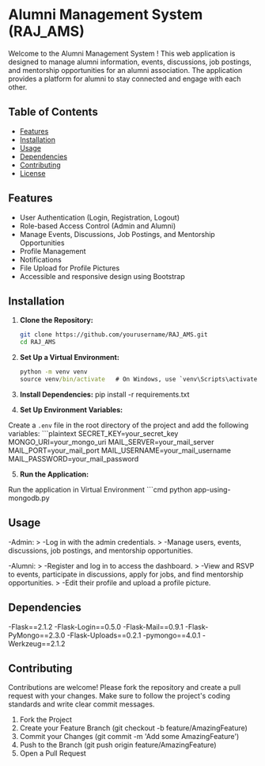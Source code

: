 # Alumni Management System (RAJ_AMS)

Welcome to the Alumni Management System ! This web application is designed to manage alumni information, events, discussions, job postings, and mentorship opportunities for an alumni association. The application provides a platform for alumni to stay connected and engage with each other.

## Table of Contents

- [Features](#features)
- [Installation](#installation)
- [Usage](#usage)
- [Dependencies](#dependencies)
- [Contributing](#contributing)
- [License](#license)

## Features

- User Authentication (Login, Registration, Logout)
- Role-based Access Control (Admin and Alumni)
- Manage Events, Discussions, Job Postings, and Mentorship Opportunities
- Profile Management
- Notifications
- File Upload for Profile Pictures
- Accessible and responsive design using Bootstrap

## Installation

1. **Clone the Repository:**

   ```bash
   git clone https://github.com/yourusername/RAJ_AMS.git
   cd RAJ_AMS

2. **Set Up a Virtual Environment:**
    ```cmd
    python -m venv venv
    source venv/bin/activate   # On Windows, use `venv\Scripts\activate`

3. **Install Dependencies:**
    pip install -r requirements.txt

4. **Set Up Environment Variables:**

Create a `.env` file in the root directory of the project and add the following variables:
    ```plaintext
    SECRET_KEY=your_secret_key
    MONGO_URI=your_mongo_uri
    MAIL_SERVER=your_mail_server
    MAIL_PORT=your_mail_port
    MAIL_USERNAME=your_mail_username
    MAIL_PASSWORD=your_mail_password

5. **Run the Application:**

Run the application in Virtual Environment 
    ```cmd
    python app-using-mongodb.py

## Usage

-Admin:
    > -Log in with the admin credentials.
    > -Manage users, events, discussions, job postings, and mentorship opportunities.

-Alumni:
    > -Register and log in to access the dashboard.
    > -View and RSVP to events, participate in discussions, apply for jobs, and find mentorship opportunities.
    > -Edit their profile and upload a profile picture.

## Dependencies
-Flask==2.1.2
-Flask-Login==0.5.0
-Flask-Mail==0.9.1
-Flask-PyMongo==2.3.0
-Flask-Uploads==0.2.1
-pymongo==4.0.1
-Werkzeug==2.1.2

## Contributing

Contributions are welcome! Please fork the repository and create a pull request with your changes. Make sure to follow the project's coding standards and write clear commit messages.

1. Fork the Project
2. Create your Feature Branch (git checkout -b feature/AmazingFeature)
3. Commit your Changes (git commit -m 'Add some AmazingFeature')
4. Push to the Branch (git push origin feature/AmazingFeature)
5. Open a Pull Request